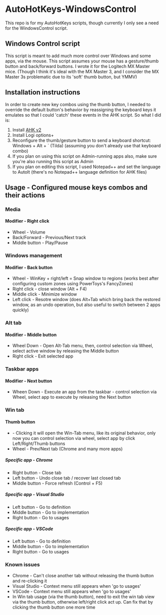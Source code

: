 # AutoHotKeys-WindowsControl
This repo is for my AutoHotKeys scripts, though currently I only see a need for the WindowsControl script.

## Windows Control script
This script is meant to add much more control over Windows and some apps, via the mouse.
This script assumes your mouse has a gesture/thumb button and back/forward buttons.
I wrote it for the Logitech MX Master mice.
(Though I think it's ideal with the MX Master 3, and I consider the MX Master 3s problematic due to its 'soft' thumb button, but YMMV)

## Installation instructions
In order to create new key combos using the thumb button, I needed to override the default button's behavior by reassigning the keyboard keys it emulates so that I could 'catch' these events in the AHK script.
So what I did is:
1. Install [AHK v2](https://www.autohotkey.com/download/2.0/) 
2. Install Logi options+
3. Reconfigure the thumb/gesture button to send a keyboard shortcut: Windows + Alt + \` (Tilda) (assuming you don't already use that keyboard combo)
4. If you plan on using this script on Admin-running apps also, make sure you're also running this script as Admin
5. If you plan on editing this script, I used Notepad++ and set the language to AutoIt (there's no Notepad++ language definition for AHK files)

## Usage - Configured mouse keys combos and their actions
### Media
#### Modifier - Right click
* Wheel - Volume
* Back/Forward - Previous/Next track
* Middle button - Play/Pause

### Windows management
#### Modifier - Back button
* Wheel - WinKey + right/left  =  Snap window to regions (works best after configuring custom zones using PowerToys's FancyZones)
* Right click - close window (Alt + F4)
* Middle click - Minimize window
* Left click - Resotre window (does Alt+Tab which bring back the restored window, as an undo operation, but also useful to switch between 2 apps quickly)

### Alt tab
#### Modifier - Middle button
* Wheel Down - Open Alt-Tab menu, then, control selection via Wheel, select active window by releasing the Middle button
* Right click - Exit selected app

### Taskbar apps
#### Modifier - Next button
* Wheen Down - Execute an app from the taskbar - control selection via Wheel, select app to execute by releasing the Next button

### Win tab
#### Thumb button
* \- Clicking it will open the Win-Tab menu, like its original behavior, only now you can control selection via wheel, select app by click Left/Right/Thumb buttons
* Wheel - Prev/Next tab (Chrome and many more apps)

##### Specific app - Chrome
* Right button - Close tab
* Left button - Undo close tab / recover last closed tab
* Middle button - Force refresh (Control + F5)

##### Specific app - Visual Studio
* Left button - Go to definition
* Middle button - Go to implementation
* Right button - Go to usages

##### Specific app - VSCode
* Left button - Go to definition
* Middle button - Go to implementation
* Right button - Go to usages

### Known issues
* Chrome - Can't close another tab without releasing the thumb button and re-clicking it
* Visual Studio - Context menu still appears when 'go to usages'
* VSCode - Context menu still appears when 'go to usages'
* In Win tab usage (via the thumb button), need to exit the win tab view via the thumb button, otherwise left/right click act up. Can fix that by clicking the thumb button one more time
